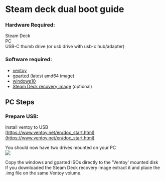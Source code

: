 # Steam deck dual boot guide

### Hardware Required:
Steam Deck  
PC  
USB-C thumb drive (or usb drive with usb-c hub/adapter)

### Software required:
- [ventoy](https://www.ventoy.net/en/download.html)
- [gparted](https://gparted.org/download.php) (latest amd64 image)
- [windows10](https://www.microsoft.com/en-us/software-download/windows10ISO) 
- [Steam Deck recovery image](https://help.steampowered.com/en/faqs/view/1B71-EDF2-EB6D-2BB3)  (optional)

## PC Steps

### Prepare USB:
Install ventoy to USB  
[https://www.ventoy.net/en/doc_start.html](https://www.ventoy.net/en/doc_start.html) 

You should now have two drives mounted on your PC  
![](/home/ryan/Pictures/sddb_ventoy1.png) 

Copy the windows and gparted ISOs directly to the 'Ventoy' mounted disk  
If you downloaded the Steam Deck recovery image extract it and place the .img file on the same Ventoy volume.  
